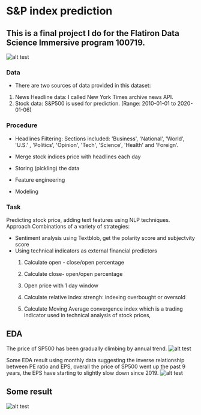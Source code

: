 # S&P index prediction

## This is a final project I do for the Flatiron Data Science Immersive program 100719.

![alt test](https://github.com/rockinhumingbird/SP500_prediction/blob/master/nyt.jpeg)
### Data
- There are two sources of data provided in this dataset:

1. News Headline data: I called New York Times archive news API.
2. Stock data: S&P500 is used for prediction. (Range: 2010-01-01 to 2020-01-06)

### Procedure
- Headlines Filtering:
  Sections included: 'Business', 'National', 'World', 'U.S.' , 'Politics', 'Opinion', 'Tech', 'Science',  'Health' and 'Foreign‘.

- Merge stock indices price with headlines each day

- Storing (pickling) the data

- Feature engineering

- Modeling


### Task
Predicting stock price, adding text features using NLP techniques.
Approach
Combinations of a variety of strategies:
- Sentiment analysis using Textblob, get the polarity score and subjectvity score
- Using technical indicators as external financial predictors
  1. Calculate open - close/open percentage 
  2. Calculate close- open/open percentage
  3. Open price with 1 day window
 
  4. Calculate relative index strengh: indexing overbought or oversold
  5. Calculate Moving Average convergence index which is a trading indicator used in technical analysis of stock prices,

## EDA
The price of SP500 has been gradually climbing by annual trend.
![alt test](https://github.com/rockinhumingbird/SP500_prediction/blob/master/image/new_plot(5).png)

Some EDA result using monthly data suggesting the inverse relationship between PE ratio and EPS, overall the price of SP500 went up the past 9 years, the EPS have starting to slightly slow down since 2019.
![alt test](https://github.com/rockinhumingbird/SP500_prediction/blob/master/image/new_plot(8).png)

## Some result


![alt test](https://github.com/rockinhumingbird/SP500_prediction/blob/master/image/new_plot(5).png)

